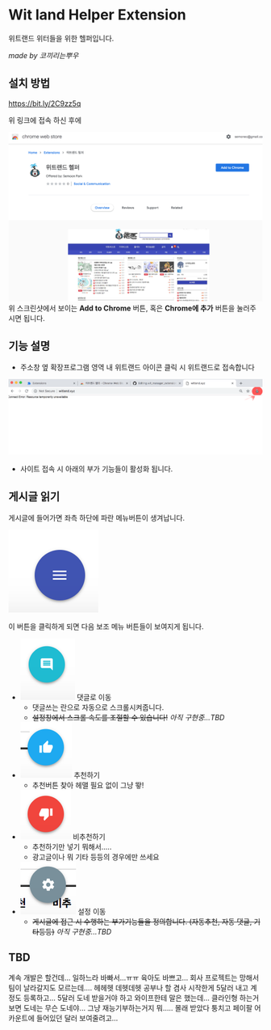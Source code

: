 # Wit land Helper Extension

위트랜드 위터들을 위한 헬퍼입니다.

_made by 코끼리는뿌우_

## 설치 방법

https://bit.ly/2C9zz5q

위 링크에 접속 하신 후에 

![Add to Chrome 혹은 크롬에 추가버튼을 뙇! 누른다](./md_assets/desc2.png)
위 스크린샷에서 보이는 **Add to Chrome** 버튼, 혹은 **Chrome에 추가** 버튼을 눌러주시면 됩니다.


## 기능 설명

- 주소창 옆 확장프로그램 영역 내 위트랜드 아이콘 클릭 시 위트랜드로 접속합니다

![주소창 옆에 보이는 위트삐에로 아이콘 클릭](./md_assets/desc1.png)

- 사이트 접속 시 아래의 부가 기능들이 활성화 됩니다.

## 게시글 읽기
게시글에 들어가면 좌측 하단에 파란 메뉴버튼이 생겨납니다.

![인디고색 세줄 메뉴 버튼](./md_assets/desc_menu.png) 

이 버튼을 클릭하게 되면 다음 보조 메뉴 버튼들이 보여지게 됩니다.

- ![시안색 댓글모양 버튼](./md_assets/desc_comment.png) 댓글로 이동 
  - 댓글쓰는 란으로 자동으로 스크롤시켜줍니다.
  - ~~설정창에서 스크롤 속도를 조절할 수 있습니다!~~ _아직 구현중...TBD_
- ![하늘색 엄지척 버튼](./md_assets/desc_vu.png) 추천하기
  - 추천버튼 찾아 헤맬 필요 없이 그냥 뙇!
- ![다홍색 엄지다운 버튼](./md_assets/desc_vd.png) 비추천하기
  - 추천하기만 넣기 뭐해서.....
  - 광고글이나 뭐 기타 등등의 경우에만 쓰세요
- ![회색 설정 버튼](./md_assets/desc_setting.png) 설정 이동
  - ~~게시글에 접근 시 수행하는 부가기능들을 정의합니다. (자동추천, 자동 댓글, 기타등등)~~ _아직 구현중...TBD_

## TBD

계속 개발은 할건데...
일하느라 바빠서...ㅠㅠ
육아도 바쁘고...
회사 프로젝트는 망해서 팀이 날라갈지도 모르는데....
헤헤헷 데헷데헷
공부나 할 겸사 시작한게 5달러 내고 계정도 등록하고...
5달러 도네 받을거야 하고 와이프한테 말은 했는데...
클라인형 하는거 보면 도네는 무슨 도네야...
그냥 재능기부하는거지 뭐.....
몰래 받았다 퉁치고 페이팔 어카운트에 들어있던 달러 보여줄려고...

